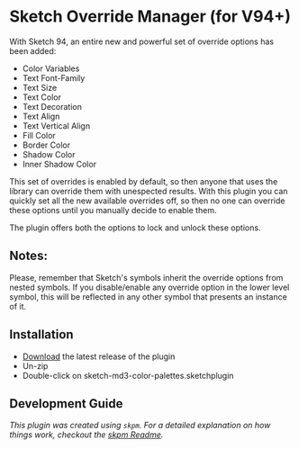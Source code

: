 # Sketch Override Manager (for V94+)

With Sketch 94, an entire new and powerful set of override options has been added:

-   Color Variables
-   Text Font-Family
-   Text Size
-   Text Color
-   Text Decoration
-   Text Align
-   Text Vertical Align
-   Fill Color
-   Border Color
-   Shadow Color
-   Inner Shadow Color

This set of overrides is enabled by default, so then anyone that uses the library can override them with unespected results.
With this plugin you can quickly set all the new available overrides off, so then no one can override these options until you manually decide to enable them.

The plugin offers both the options to lock and unlock these options.

## Notes:

Please, remember that Sketch's symbols inherit the override options from nested symbols. If you disable/enable any override option in the lower level symbol, this will be reflected in any other symbol that presents an instance of it.

## Installation

-   [Download](../../releases/latest/download/sketch-overrides-manager.sketchplugin.zip) the latest release of the plugin
-   Un-zip
-   Double-click on sketch-md3-color-palettes.sketchplugin

## Development Guide

_This plugin was created using `skpm`. For a detailed explanation on how things work, checkout the [skpm Readme](https://github.com/skpm/skpm/blob/master/README.md)._
